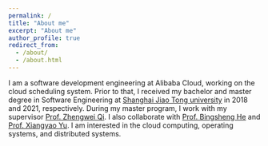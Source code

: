 ```yaml
---
permalink: /
title: "About me"
excerpt: "About me"
author_profile: true
redirect_from:
  - /about/
  - /about.html
---
```


I am a software development engineering at Alibaba Cloud, working on the cloud scheduling system. Prior to that, I received my bachelor and master degree in Software Engineering at [Shanghai Jiao Tong university](https://en.sjtu.edu.cn/) in 2018 and 2021, respectively. During my master program, I work with my supervisor [Prof. Zhengwei Qi](https://english.seiee.sjtu.edu.cn/english/detail/386_968.htm). I also collaborate with [Prof. Bingsheng He](https://www.comp.nus.edu.sg/~hebs/)
and [Prof. Xiangyao Yu](http://pages.cs.wisc.edu/~yxy/). I am interested in the cloud computing, operating systems, and distributed systems.
